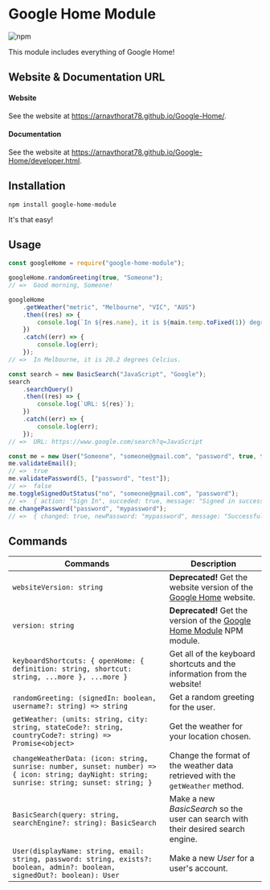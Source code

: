 # Google Home Module

![npm](https://img.shields.io/npm/v/google-home-module?color=red&label=npm&logo=version&logoColor=grey)

This module includes everything of Google Home!

## Website & Documentation URL

#### Website

See the website at https://arnavthorat78.github.io/Google-Home/.

#### Documentation

See the website at https://arnavthorat78.github.io/Google-Home/developer.html.

## Installation

```
npm install google-home-module
```

It's that easy!

## Usage

```js
const googleHome = require("google-home-module");

googleHome.randomGreeting(true, "Someone");
// =>  Good morning, Someone!

googleHome
	.getWeather("metric", "Melbourne", "VIC", "AUS")
	.then((res) => {
		console.log(`In ${res.name}, it is ${main.temp.toFixed(1)} degrees Celcius.`);
	})
	.catch((err) => {
		console.log(err);
	});
// =>  In Melbourne, it is 20.2 degrees Celcius.

const search = new BasicSearch("JavaScript", "Google");
search
	.searchQuery()
	.then((res) => {
		console.log(`URL: ${res}`);
	})
	.catch((err) => {
		console.log(err);
	});
// =>  URL: https://www.google.com/search?q=JavaScript

const me = new User("Someone", "someone@gmail.com", "password", true, false, false);
me.validateEmail();
// =>  true
me.validatePassword(5, ["password", "test"]);
// =>  false
me.toggleSignedOutStatus("no", "someone@gmail.com", "password");
// =>  { action: "Sign In", succeded: true, message: "Signed in successfully!" }
me.changePassword("password", "mypassword");
// =>  { changed: true, newPassword: "mypassword", message: "Successfully changed the password!" }
```

## Commands

| Commands                                                                                                                                     | Description                                                                                                               |
| -------------------------------------------------------------------------------------------------------------------------------------------- | ------------------------------------------------------------------------------------------------------------------------- |
| `websiteVersion: string`                                                                                                                     | **Deprecated!** Get the website version of the [Google Home](https://arnavthorat78.github.io/Google-Home/) website.       |
| `version: string`                                                                                                                            | **Deprecated!** Get the version of the [Google Home Module](https://www.npmjs.com/package/google-home-module) NPM module. |
| `keyboardShortcuts: { openHome: { definition: string, shortcut: string, ...more }, ...more }`                                                | Get all of the keyboard shortcuts and the information from the website!                                                   |
| `randomGreeting: (signedIn: boolean, username?: string) => string`                                                                           | Get a random greeting for the user.                                                                                       |
| `getWeather: (units: string, city: string, stateCode?: string, countryCode?: string) => Promise<object>`                                     | Get the weather for your location chosen.                                                                                 |
| `changeWeatherData: (icon: string, sunrise: number, sunset: number) => { icon: string; dayNight: string; sunrise: string; sunset: string; }` | Change the format of the weather data retrieved with the `getWeather` method.                                             |
| `BasicSearch(query: string, searchEngine?: string): BasicSearch`                                                                             | Make a new _BasicSearch_ so the user can search with their desired search engine.                                         |
| `User(displayName: string, email: string, password: string, exists?: boolean, admin?: boolean, signedOut?: boolean): User`                   | Make a new _User_ for a user's account.                                                                                   |
